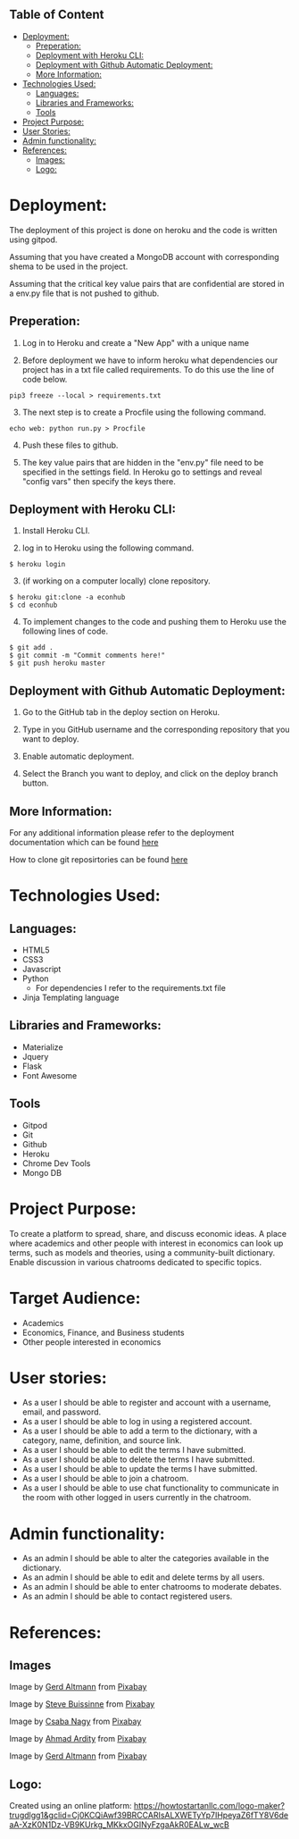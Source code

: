 ## Table of Content

- [Deployment:](#Deployment)
    - [Preperation:](#Preperation)
    - [Deployment with Heroku CLI:](#Deployment-with-Heroku-CLI)
    - [Deployment with Github Automatic Deployment:](#Deployment-with-Github-Automatic-Deployment)
    - [More Information:](#More-Information)
- [Technologies Used:](#technologies-used)
    - [Languages:](#languages)
    - [Libraries and Frameworks:](#libraries-and-frameworks)
    - [Tools](#tools)
- [Project Purpose:](#project-purpose)
- [User Stories:](#user-stories)
- [Admin functionality:](#Admin-functionality)
- [References:](#References)
    - [Images:](#Images)
    - [Logo:](#Logo)

# Deployment:

The deployment of this project is done on heroku and 
the code is written using gitpod.

Assuming that you have created a MongoDB account with corresponding
shema to be used in the project. 

Assuming that the critical key value pairs that are confidential 
are stored in a env.py file that is not pushed to github.

## Preperation:

1. Log in to Heroku and create a "New App" with a unique name

2. Before deployment we have to inform heroku what dependencies 
our project has in a txt file called requirements. To do this use the
line of code below. 

```
pip3 freeze --local > requirements.txt
```
3. The next step is to create a Procfile using the following command.
```
echo web: python run.py > Procfile
```
4. Push these files to github.

5. The key value pairs that are hidden in the "env.py" file 
need to be specified in the settings field. In Heroku go to
settings and reveal "config vars" then specify the keys there.

## Deployment with Heroku CLI: 

1. Install Heroku CLI.

2. log in to Heroku using the following command.

```
$ heroku login
```
3. (if working on a computer locally) clone repository. 
```
$ heroku git:clone -a econhub
$ cd econhub
```
4. To implement changes to the code and pushing them to Heroku
use the following lines of code.
```
$ git add .
$ git commit -m "Commit comments here!"
$ git push heroku master
```


## Deployment with Github Automatic Deployment:

1. Go to the GitHub tab in the deploy section on Heroku.

2. Type in you GitHub username and the corresponding repository that you want to deploy.

3. Enable automatic deployment.

4. Select the Branch you want to deploy, and click on the deploy branch button.

## More Information:

For any additional information please refer to the deployment 
documentation which can be found [here](https://devcenter.heroku.com/categories/deployment)

How to clone git reposirtories can be found [here](https://docs.github.com/en/free-pro-team@latest/github/creating-cloning-and-archiving-repositories/cloning-a-repository)

# Technologies Used:

## Languages:
* HTML5
* CSS3 
* Javascript
* Python
    * For dependencies I refer to the requirements.txt file
* Jinja Templating language

## Libraries and Frameworks:
* Materialize
* Jquery
* Flask
* Font Awesome

## Tools
* Gitpod
* Git
* Github
* Heroku
* Chrome Dev Tools
* Mongo DB

# Project Purpose:

To create a platform to spread, share, and discuss economic ideas. 
A place where academics and other people with interest in economics can look up terms, 
such as models and theories, using a community-built dictionary. Enable discussion in various chatrooms dedicated to specific topics.

# Target Audience:

* Academics
* Economics, Finance, and Business students
* Other people interested in economics

# User stories:

* As a user I should be able to register and account with a username, email, and password.
* As a user I should be able to log in using a registered account.
* As a user I should be able to add a term to the dictionary, with a category, name, definition, and source link.
* As a user I should be able to edit the terms I have submitted.
* As a user I should be able to delete the terms I have submitted.
* As a user I should be able to update the terms I have submitted.
* As a user I should be able to join a chatroom.
* As a user I should be able to use chat functionality to communicate in the room with other logged in users currently in the chatroom.

# Admin functionality:

* As an admin I should be able to alter the categories available in the dictionary.
* As an admin I should be able to edit and delete terms by all users.
* As an admin I should be able to enter chatrooms to moderate debates.
* As an admin I should be able to contact registered users.

# References:

## Images
Image by <a href="https://pixabay.com/users/geralt-9301/?utm_source=link-attribution&amp;utm_medium=referral&amp;utm_campaign=image&amp;utm_content=2365538">Gerd Altmann</a> from <a href="https://pixabay.com/?utm_source=link-attribution&amp;utm_medium=referral&amp;utm_campaign=image&amp;utm_content=2365538">Pixabay</a>

Image by <a href="https://pixabay.com/users/stevepb-282134/?utm_source=link-attribution&amp;utm_medium=referral&amp;utm_campaign=image&amp;utm_content=1726618">Steve Buissinne</a> from <a href="https://pixabay.com/?utm_source=link-attribution&amp;utm_medium=referral&amp;utm_campaign=image&amp;utm_content=1726618">Pixabay</a>

Image by <a href="https://pixabay.com/users/pix1861-468748/?utm_source=link-attribution&amp;utm_medium=referral&amp;utm_campaign=image&amp;utm_content=1905225">Csaba Nagy</a> from <a href="https://pixabay.com/?utm_source=link-attribution&amp;utm_medium=referral&amp;utm_campaign=image&amp;utm_content=1905225">Pixabay</a>

Image by <a href="https://pixabay.com/users/ahmadardity-3112014/?utm_source=link-attribution&amp;utm_medium=referral&amp;utm_campaign=image&amp;utm_content=1730089">Ahmad Ardity</a> from <a href="https://pixabay.com/?utm_source=link-attribution&amp;utm_medium=referral&amp;utm_campaign=image&amp;utm_content=1730089">Pixabay</a>

Image by <a href="https://pixabay.com/users/geralt-9301/?utm_source=link-attribution&amp;utm_medium=referral&amp;utm_campaign=image&amp;utm_content=499481">Gerd Altmann</a> from <a href="https://pixabay.com/?utm_source=link-attribution&amp;utm_medium=referral&amp;utm_campaign=image&amp;utm_content=499481">Pixabay</a>

## Logo:

Created using an online platform:
https://howtostartanllc.com/logo-maker?trugdlgg1&gclid=Cj0KCQiAwf39BRCCARIsALXWETyYp7IHpeyaZ6fTY8V6deaA-XzK0N1Dz-VB9KUrkg_MKkxOGINyFzgaAkR0EALw_wcB 


